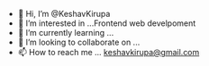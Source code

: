 - 👋 Hi, I’m @KeshavKirupa
- 👀 I’m interested in ...Frontend web develpoment
- 🌱 I’m currently learning ...
- 💞️ I’m looking to collaborate on ...
- 📫 How to reach me ... keshavkirupa@gmail.com

<!---
KeshavKirupa/KeshavKirupa is a ✨ special ✨ repository because its `README.md` (this file) appears on your GitHub profile.
You can click the Preview link to take a look at your changes.
--->
